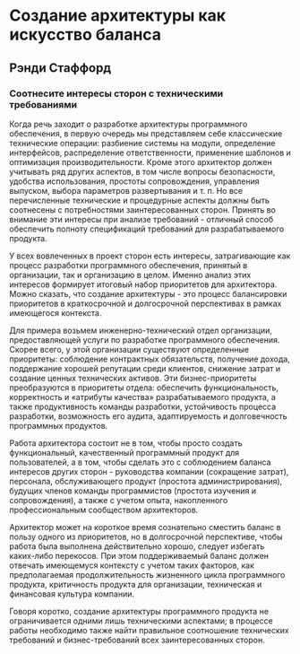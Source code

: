 # Создание архитектуры как искусство баланса

## Рэнди Стаффорд

### Соотнесите интересы сторон с техническими требованиями

Когда речь заходит о разработке архитектуры программного обеспечения,
в первую очередь мы представляем себе классические технические
операции: разбиение системы на модули, определение интерфейсов,
распределение ответственности, применение шаблонов и оптимизация
производительности. Кроме этого архитектор должен учитывать ряд других аспектов,
в том числе вопросы безопасности, удобства использования, простоты
сопровождения, управления выпуском, выбора параметров развертывания и т. п.
Но все перечисленные технические и процедурные аспекты должны быть
соотнесены с потребностями заинтересованных сторон. Принять во
внимание эти интересы при анализе требований - отличный способ обеспечить
полноту спецификаций требований для разрабатываемого продукта.

У всех вовлеченных в проект сторон есть интересы, затрагивающие как
процесс разработки программного обеспечения, принятый в организации, так
и организацию в целом. Именно анализ этих интересов формирует итоговый
набор приоритетов для архитектора. Можно сказать, что создание
архитектуры - это процесс балансировки приоритетов в краткосрочной и
долгосрочной перспективах в рамках имеющегося контекста.

Для примера возьмем инженерно-технический отдел организации,
предоставляющей услуги по разработке программного обеспечения. Скорее всего,
у этой организации существуют определенные приоритеты: соблюдение
контрактных обязательств, получение дохода, поддержание хорошей
репутации среди клиентов, снижение затрат и создание ценных технических
активов. Эти бизнес-приоритеты преобразуются в приоритеты отдела: обеспечить
функциональность, корректность и «атрибуты качества» разрабатываемого
продукта, а также продуктивность команды разработки, устойчивость
процесса разработки, возможность его аудита, адаптируемость и долговечность
программных продуктов.

Работа архитектора состоит не в том, чтобы просто создать
функциональный, качественный программный продукт для пользователей, а в том,
чтобы сделать это с соблюдением баланса интересов других сторон -
руководства компании (сокращение затрат), персонала, обслуживающего продукт
(простота администрирования), будущих членов команды программистов
(простота изучения и сопровождения), а также с учетом опыта,
накопленного профессиональным сообществом архитекторов.

Архитектор может на короткое время сознательно сместить баланс в пользу
одного из приоритетов, но в долгосрочной перспективе, чтобы работа была
выполнена действительно хорошо, следует избегать каких-либо перекосов.
При этом поддерживаемый баланс должен отвечать имеющемуся контексту
с учетом таких факторов, как предполагаемая продолжительность
жизненного цикла программного продукта, критичность продукта для
организации, техническая и финансовая культура компании.

Говоря коротко, создание архитектуры программного продукта не
ограничивается одними лишь техническими аспектами; в процессе работы
необходимо также найти правильное соотношение технических требований
и бизнес-требований всех заинтересованных сторон.